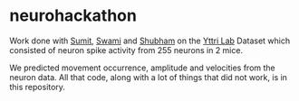 # neurohackathon

Work done with [Sumit](https://github.com/sumitsk), [Swami](https://github.com/swami1995) and [Shubham](https://github.com/shubhamag) on the [Yttri Lab](https://www.bio.cmu.edu/laboratories/yttri/) Dataset which consisted of neuron spike activity from 255 neurons in 2 mice.

We predicted movement occurrence, amplitude and velocities from the neuron data. All that code, along with a lot of things that did not work, is in this repository.
